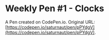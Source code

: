 # Weekly Pen #1 - Clocks

A Pen created on CodePen.io. Original URL: [https://codepen.io/saturnaut/pen/pPYdgV](https://codepen.io/saturnaut/pen/pPYdgV).


